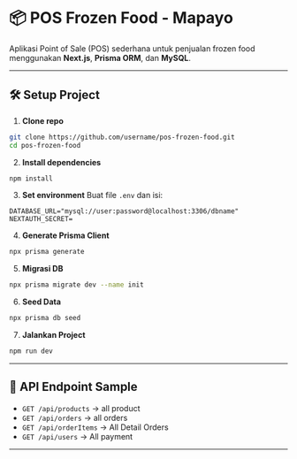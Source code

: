 # 📦 POS Frozen Food - Mapayo

Aplikasi Point of Sale (POS) sederhana untuk penjualan frozen food menggunakan **Next.js**, **Prisma ORM**, dan **MySQL**.

---

## 🛠️ Setup Project

1. **Clone repo**
```bash
git clone https://github.com/username/pos-frozen-food.git
cd pos-frozen-food
```

2. **Install dependencies**
```bash
npm install
```

3. **Set environment**
Buat file `.env` dan isi:
```
DATABASE_URL="mysql://user:password@localhost:3306/dbname"
NEXTAUTH_SECRET=
```

4. **Generate Prisma Client**
```bash
npx prisma generate
```

5. **Migrasi DB**
```bash
npx prisma migrate dev --name init
```

6. **Seed Data**
```bash
npx prisma db seed
```

7. **Jalankan Project**
```bash
npm run dev
```

---

## 🔌 API Endpoint Sample

- `GET /api/products` → all product
- `GET /api/orders` → all orders
- `GET /api/orderItems` → All Detail Orders
- `GET /api/users` → All payment

---

